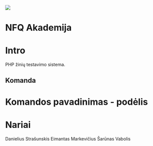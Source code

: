 ![](https://avatars0.githubusercontent.com/u/4995607?v=3&s=100)

NFQ Akademija
============

# Intro

PHP žinių testavimo sistema.

## Komanda

# Komandos pavadinimas - podėlis

# Nariai

Danielius Strašunskis
Eimantas Markevičius
Šarūnas Vabolis


